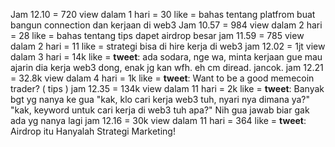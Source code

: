 Jam 12.10 = 720 view dalam 1 hari = 30 like = bahas tentang platfrom buat bangun connection dan kerjaan di web3
Jam 10.57 = 984 view dalam 2 hari = 28 like = bahas tentang tips dapet airdrop besar
jam 11.59 = 785 view dalam 2 hari = 11 like = strategi bisa di hire kerja di web3
jam 12.02 = 1jt view dalam 3 hari = 14k like = **tweet**: ada sodara, nge wa, minta kerjaan gue mau ajarin dia kerja web3 dong, enak jg kan wfh. eh cm diread. jancok.
jam 12.21 = 32.8k view dalam 4 hari = 1k like = **tweet**: Want to be a good memecoin trader? ( tips )
jam 12.35 = 134k view dalam 11 hari = 2k like = **tweet**: Banyak bgt yg nanya ke gua "kak, klo cari kerja web3 tuh, nyari nya dimana ya?" "kak, keyword untuk cari kerja di web3 tuh apa?" Nih gua jawab biar gak ada yg nanya lagi
jam 12.16 = 30k view dalam 11 hari = 364 like = **tweet**: Airdrop itu Hanyalah Strategi Marketing!


